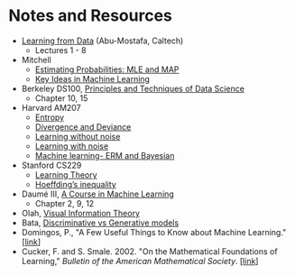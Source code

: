 # Notes and Resources

- [Learning from Data](https://work.caltech.edu/telecourse.html) (Abu-Mostafa, Caltech)
    - Lectures 1 - 8
- Mitchell
    - [Estimating Probabilities: MLE and MAP](https://www.cs.cmu.edu/~tom/mlbook/Joint_MLE_MAP.pdf)
    - [Key Ideas in Machine Learning](https://www.cs.cmu.edu/~tom/mlbook/keyIdeas.pdf)
- Berkeley DS100, [Principles and Techniques of Data Science](https://www.textbook.ds100.org)
    - Chapter 10, 15
- Harvard AM207
    - [Entropy](http://am207.info/wiki/Entropy.html)
    - [Divergence and Deviance](http://am207.info/wiki/Divergence.html)
    - [Learning without noise](http://am207.info/wiki/noiseless_learning.html)
    - [Learning with noise](http://am207.info/wiki/noisylearning.html)
    - [Machine learning- ERM and Bayesian](http://am207.info/wiki/generativemodels.html#erm)
- Stanford CS229
    - [Learning Theory](http://cs229.stanford.edu/notes/cs229-notes4.pdf)
    - [Hoeffding’s inequality](http://101.96.10.72/cs229.stanford.edu/extra-notes/hoeffding.pdf)
- Daumé III, [A Course in Machine Learning](http://ciml.info/)
    - Chapter 2, 9, 12
- Olah, [Visual Information Theory](https://colah.github.io/posts/2015-09-Visual-Information/)
- Bata, [Discriminative vs Generative models](https://deveshbatra.github.io/Generative-vs-Discriminative-models/)
- Domingos, P., "A Few Useful Things to Know about Machine Learning." [[link](https://homes.cs.washington.edu/~pedrod/papers/cacm12.pdf)]
- Cucker, F. and S. Smale. 2002. "On the Mathematical Foundations of Learning," *Bulletin of the American Mathematical Society*. [[link](http://www.mit.edu/~9.520/Papers/cuckersmale.pdf)]
